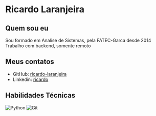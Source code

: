 # Ricardo Laranjeira


## Quem sou eu
Sou formado em Analise de Sistemas, pela FATEC-Garca desde 2014
Trabalho com backend, somente remoto


## Meus contatos
- GitHub: [ricardo-laranjeira](https://github.com/ricardo-laranjeira)
- Linkedin: [ricardo](www.linkedin.com/in/ricardo-costa-laranjeira)



## Habilidades Técnicas
![Python](https://img.shields.io/badge/Python-blue?style=for-the-badge&logo=python&logoColor=yellow)
![Git](https://img.shields.io/badge/Git-blue?style=for-the-badge&logo=git&logoColor=red)

